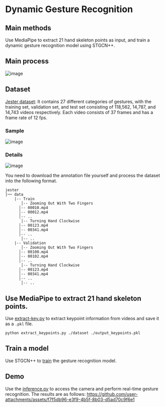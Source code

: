 # Dynamic Gesture Recognition
## Main methods
Use MediaPipe to extract 21 hand skeleton points as input, and train a dynamic gesture recognition model using STGCN++.

## Main process
![image](https://github.com/user-attachments/assets/c18fe2d2-15fb-4e83-9972-87db60c6b68a)

## Dataset
[Jester dataset](https://www.qualcomm.com/developer/software/jester-dataset): It contains 27 different categories of gestures, with the training set, validation set, and test set consisting of 118,562, 14,787, and 14,743 videos respectively. Each video consists of 37 frames and has a frame rate of 12 fps.
### Sample
![image](https://github.com/user-attachments/assets/2af748db-1364-47be-b14c-a5f6f21c8b6c)
### Details
![image](https://github.com/user-attachments/assets/ee3fff9c-5b7b-4651-8b7d-83731c771574)  

You need to download the annotation file yourself and process the dataset into the following format.

```
jester
|── data
    |-- Train
       │-- Zooming Out With Two Fingers
	  │-- 00010.mp4
	  │-- 00012.mp4
	  │-- ..
       │-- Turning Hand Clockwise
	  │-- 00123.mp4
	  │-- 00341.mp4
	  │-- ..
       │-- ..
    |-- Validation
       │-- Zooming Out With Two Fingers
	  │-- 00100.mp4
	  │-- 00102.mp4
	  │-- ..
       │-- Turning Hand Clockwise
	  │-- 00123.mp4
	  │-- 00341.mp4
	  │-- ..
       │-- ..
```
## Use MediaPipe to extract 21 hand skeleton points.
Use [extract-key.py](https://github.com/zzh30/Dynamic-Gesture-Recognition/blob/main/demo/inference.py) to extract keypoint information from videos and save it as a `.pkl` file.

```
python extract_keypoints.py ./dataset ./output_keypoints.pkl
```
## Train a model 
Use STGCN++ to [train](https://github.com/zzh30/Dynamic-Gesture-Recognition/tree/main/train) the gesture recognition model.
## Demo
Use the [inference.py](https://github.com/zzh30/Dynamic-Gesture-Recognition/blob/main/demo/inference.py) to access the camera and perform real-time gesture recognition. The results are as follows:
https://github.com/user-attachments/assets/f7f5db96-e3f9-4b5f-8b03-d5ad70c9f6e1

